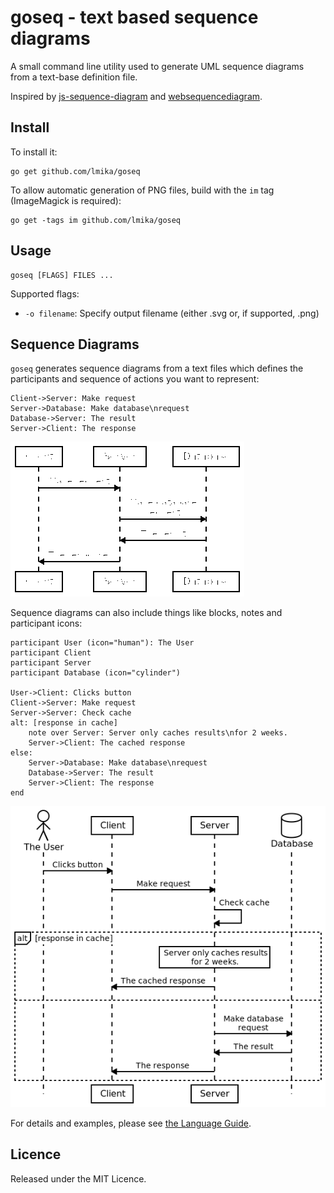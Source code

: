# goseq - text based sequence diagrams

A small command line utility used to generate UML sequence diagrams from a text-base definition file.

Inspired by [js-sequence-diagram](http://bramp.github.io/js-sequence-diagrams/) and
[websequencediagram](http://www.websequencediagrams.com/).

## Install

To install it:

    go get github.com/lmika/goseq

To allow automatic generation of PNG files, build with the `im` tag (ImageMagick is required):

    go get -tags im github.com/lmika/goseq

## Usage

    goseq [FLAGS] FILES ...

Supported flags:

* `-o filename`: Specify output filename (either .svg or, if supported, .png)

## Sequence Diagrams

`goseq` generates sequence diagrams from a text files which defines the participants and
sequence of actions you want to represent:
            
    Client->Server: Make request
    Server->Database: Make database\nrequest
    Database->Server: The result
    Server->Client: The response

![example](docs/example.png)

Sequence diagrams can also include things like blocks, notes and participant icons:

    participant User (icon="human"): The User
    participant Client
    participant Server
    participant Database (icon="cylinder")

    User->Client: Clicks button
    Client->Server: Make request
    Server->Server: Check cache
    alt: [response in cache]
        note over Server: Server only caches results\nfor 2 weeks.
        Server->Client: The cached response
    else:
        Server->Database: Make database\nrequest
        Database->Server: The result
        Server->Client: The response
    end

![example2](docs/example2.png)

For details and examples, please see
[the Language Guide](https://github.com/lmika/goseq/wiki/LanguageGuide).

## Licence

Released under the MIT Licence.